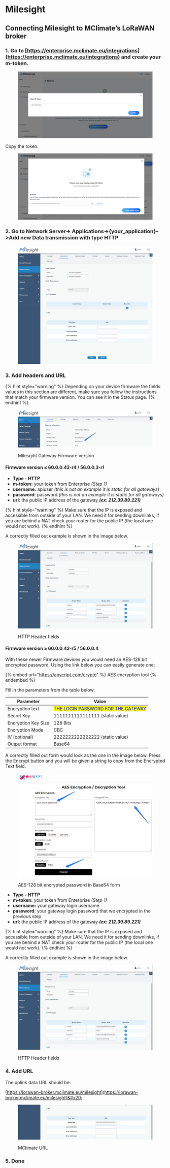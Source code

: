# Milesight

## **Connecting Milesight to MClimate’s LoRaWAN broker**

### **1.** Go to [https://enterprise.mclimate.eu/integrations](https://enterprise.mclimate.eu/integrations) and create your m-token.

<figure><img src="../.gitbook/assets/Screenshot 2023-01-27 at 17.58.06 (1).png" alt=""><figcaption></figcaption></figure>

Copy the token.

<figure><img src="../.gitbook/assets/Screenshot 2023-01-27 at 17.05.53.png" alt=""><figcaption></figcaption></figure>

### **2. Go to Network Server-> Applications->{your\_application}->Add new Data transmission with type HTTP**

<figure><img src="../.gitbook/assets/Milesight 0 (1).png" alt=""><figcaption></figcaption></figure>

### **3. Add headers and URL**

{% hint style="warning" %}
Depending on your device firmware the fields values in this section are different, make sure you follow the instructions that match your firmware version. You can see it in the Status page.
{% endhint %}

<figure><img src="../.gitbook/assets/image (1) (4).png" alt=""><figcaption><p>Milesgiht Gateway Firmware version</p></figcaption></figure>

#### Firmware version  ≤ 60.0.0.42-r4 / 56.0.0.3-r1

* **Type - HTTP**
* **m-token:** your token from Enterprise _(Step 1)_
* **username:** apiuser _(this is not an example it is static for all gateways)_
* **password:** password _(this is not an example it is static for all gateways)_
* **url:** the public IP address of the gateway _**(ex: 212.39.89.221)**_

{% hint style="warning" %}
Make sure that the IP is exposed and accessible from outside of your LAN. We need it for sending downlinks, if you are behind a NAT check your router for the public IP (the local one would not work).
{% endhint %}

A correctly filled out example is shown in the image below.

<figure><img src="../.gitbook/assets/image (8).png" alt=""><figcaption><p>HTTP Header fields</p></figcaption></figure>

#### Firmware version ≥ 60.0.0.42-r5 / 56.0.0.4

With these newer Firmware devices you would need an AES-128 bit encrypted password. Using the link below you can easily generate one:

{% embed url="https://anycript.com/crypto" %}
AES encryption tool
{% endembed %}

Fill in the parameters from the table below:

| Parameter           | Value                                                               |
| ------------------- | ------------------------------------------------------------------- |
| Encryption text     | <mark style="color:blue;">THE LOGIN PASSWORD FOR THE GATEWAY</mark> |
| Secret Key          | 1111111111111111 (static value)                                     |
| Encryption Key Size | 128 Bits                                                            |
| Encryption Mode     | CBC                                                                 |
| IV (optional)       | 2222222222222222 (static value)                                     |
| Output format       | Base64                                                              |

A correctly filled out form would look as the one in the image below. Press the Encrypt button and you will be given a string to copy from the Encrypted Text field.

<figure><img src="../.gitbook/assets/image (5).png" alt=""><figcaption><p>AES-128 bit encrypted password in Base64 form</p></figcaption></figure>

* **Type - HTTP**
* **m-token:** your token from Enterprise _(Step 1)_
* **username:** your gateway login username
* **password:** your gateway login password that we encrypted in the previous step
* **url:** the public IP address of the gateway _**(ex: 212.39.89.221)**_

{% hint style="warning" %}
Make sure that the IP is exposed and accessible from outside of your LAN. We need it for sending downlinks, if you are behind a NAT check your router for the public IP (the local one would not work).
{% endhint %}

A correctly filled out example is shown in the image below.

<figure><img src="../.gitbook/assets/image (7).png" alt=""><figcaption><p>HTTP Header fields</p></figcaption></figure>

### **4.** Add URL

The uplink data URL should be:

[https://lorawan-broker.mclimate.eu/milesight](https://lorawan-broker.mclimate.eu/milesight)&#x20;

<figure><img src="../.gitbook/assets/image (9).png" alt=""><figcaption><p>MClimate URL</p></figcaption></figure>

### **5.** Done
